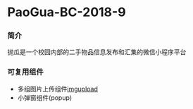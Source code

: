 # PaoGua-BC-2018-9
### 简介
抛瓜是一个校园内部的二手物品信息发布和汇集的微信小程序平台

### 可复用组件
- 多组图片上传组件[imgupload](https://blog.csdn.net/AngelLover2017/article/details/81413831)
- 小弹窗组件(popup)
